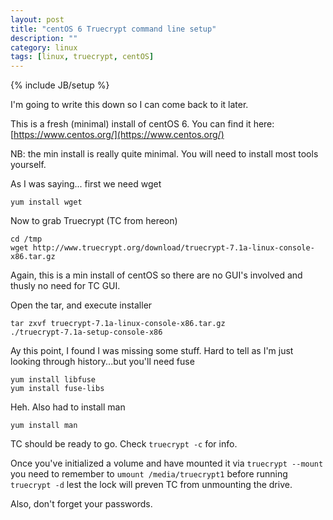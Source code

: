 ```yaml
---
layout: post
title: "centOS 6 Truecrypt command line setup"
description: ""
category: linux
tags: [linux, truecrypt, centOS]
---
```

{% include JB/setup %}

I'm going to write this down so I can come back to it later. 

This is a fresh (minimal) install of centOS 6. You can find it here: [https://www.centos.org/](https://www.centos.org/)  

NB: the min install is really quite minimal. You will need to install most tools yourself. 

As I was saying... first we need wget

    yum install wget

Now to grab Truecrypt (TC from hereon)

    cd /tmp
    wget http://www.truecrypt.org/download/truecrypt-7.1a-linux-console-x86.tar.gz

Again, this is a min install of centOS so there are no GUI's involved and thusly no need for TC GUI. 

Open the tar, and execute installer

    tar zxvf truecrypt-7.1a-linux-console-x86.tar.gz 
    ./truecrypt-7.1a-setup-console-x86

Ay this point, I found I was missing some stuff. Hard to tell as I'm just looking through history...but you'll need fuse

	yum install libfuse
	yum install fuse-libs

Heh. Also had to install man

	yum install man


TC should be ready to go. Check `truecrypt -c` for info. 

Once you've initialized a volume and have mounted it via `truecrypt --mount` you need to remember to `umount /media/truecrypt1` before running `truecrypt -d` lest the lock will preven TC from unmounting the drive. 

Also, don't forget your passwords. 
